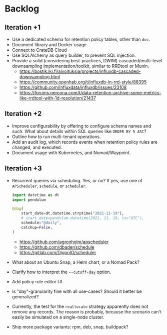 # Backlog

## Iteration +1
- Use a dedicated schema for retention policy tables, other than `doc`.
- Document library and Docker usage
- Connect to CrateDB Cloud
- Use SQLAlchemy as query builder, to prevent SQL injection.
- Provide a solid (considering best-practices, DWIM) cascaded/multi-level
  downsampling implementation/toolkit, similar to RRDtool or Munin.
  - https://bostik.iki.fi/aivoituksia/projects/influxdb-cascaded-downsampling.html
  - https://community.openhab.org/t/influxdb-in-rrd-style/88395
  - https://github.com/influxdata/influxdb/issues/23108
  - https://forums.percona.com/t/data-retention-archive-some-metrics-like-rrdtool-with-1d-resolution/21437

## Iteration +2
- Improve configurability by offering to configure schema names and such.
  What about details within SQL queries like `ORDER BY 5 ASC`?
- Outline how to run multi-tenant operations.
- Add an audit log, which records events when retention policy rules are
  changed, and executed.
- Document usage with Kubernetes, and Nomad/Waypoint.

## Iteration +3
- Recurrent queries via scheduling.
  Yes, or no? If yes, use one of `APScheduler`, `schedule`, or `scheduler`.

  ```python
  import datetime as dt
  import pendulum

  @dag(
      start_date=dt.datetime.strptime("2021-11-19"),
      # start_date=pendulum.datetime(2021, 11, 19, tz="UTC"),
      schedule="@daily",
      catchup=False,
  )
  ```

  - https://github.com/agronholm/apscheduler
  - https://github.com/dbader/schedule
  - https://gitlab.com/DigonIO/scheduler

- What about an Ubuntu Snap, a Helm chart, or a Nomad Pack?
- Clarify how to interpret the `--cutoff-day` option.
- Add policy rule editor UI.
- Is "day"-granularity fine with all use-cases? Should it better be generalized?
- Currently, the test for the `reallocate` strategy apparently does not remove any
  records. The reason is probably, because the scenario can't easily be simulated
  on a single-node cluster.
- Ship more package variants: rpm, deb, snap, buildpack?
